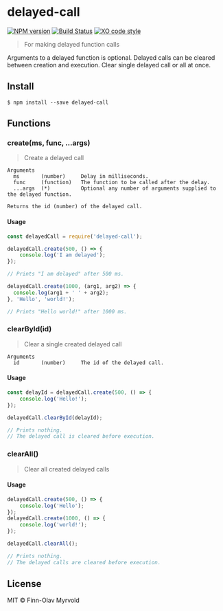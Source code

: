 # delayed-call

[![NPM version](https://img.shields.io/npm/v/delayed-call.svg)](https://www.npmjs.org/package/delayed-call) [![Build Status](https://travis-ci.org/finnolav/delayed-call.svg?branch=master)](https://travis-ci.org/finnolav/delayed-call) [![XO code style](https://img.shields.io/badge/code_style-XO-5ed9c7.svg)](https://github.com/sindresorhus/xo)

> For making delayed function calls

Arguments to a delayed function is optional. Delayed calls can be cleared between creation and execution. Clear single delayed call or all at once.

## Install

```
$ npm install --save delayed-call
```

## Functions

### create(ms, func, ...args)
> Create a delayed call

```
Arguments
  ms       (number)     Delay in milliseconds.
  func     (function)   The function to be called after the delay.
  ...args  (*)          Optional any number of arguments supplied to the delayed function.

Returns the id (number) of the delayed call.
```

#### Usage
```js
const delayedCall = require('delayed-call');
```

```js
delayedCall.create(500, () => {
    console.log('I am delayed');
});

// Prints "I am delayed" after 500 ms.
```

```js
delayedCall.create(1000, (arg1, arg2) => {
  console.log(arg1 + ' ' + arg2);
}, 'Hello', 'world!');

// Prints "Hello world!" after 1000 ms.
```

### clearById(id)
> Clear a single created delayed call

```
Arguments
  id       (number)     The id of the delayed call.
```

#### Usage
```js
const delayId = delayedCall.create(500, () => {
    console.log('Hello!');
});

delayedCall.clearById(delayId);

// Prints nothing.
// The delayed call is cleared before execution.
```

### clearAll()
> Clear all created delayed calls

#### Usage
```js
delayedCall.create(500, () => {
    console.log('Hello');
});
delayedCall.create(1000, () => {
    console.log('world!');
});

delayedCall.clearAll();

// Prints nothing.
// The delayed calls are cleared before execution.
```


## License

MIT © Finn-Olav Myrvold